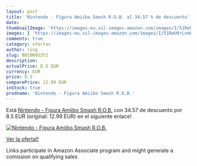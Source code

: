 ```yaml
---
layout: post
title: 'Nintendo - Figura Amiibo Smash R.O.B. al 34.57 % de descuento'
date: 
thumbnailImage: 'https://images-eu.ssl-images-amazon.com/images/I/51ReU0rLnmL._SL200_.jpg'
images: [ 'https://images-eu.ssl-images-amazon.com/images/I/51ReU0rLnmL._SL200_.jpg' ]
comments: true
category: ofertas
author: ring
slug: B010N9S3Y2
description:
actualPrice: 8.5 EUR
currency: EUR
price: 8.5
comparePrice: 12.99 EUR
inStock: true
prodname: 'Nintendo - Figura Amiibo Smash R.O.B.'
---
```


Está [Nintendo - Figura Amiibo Smash R.O.B.](https://www.amazon.es/dp/B010N9S3Y2/?tag=tolees-21) con 34.57 de descuento por 8.5 EUR (original: 12.99 EUR) en el siguiente enlace!

[![Nintendo - Figura Amiibo Smash R.O.B.](https://images-eu.ssl-images-amazon.com/images/I/51ReU0rLnmL._SL200_.jpg)](https://www.amazon.es/dp/B010N9S3Y2/?tag=tolees-21)

[Ver la oferta!!](https://www.amazon.es/dp/B010N9S3Y2/?tag=tolees-21)

Links participate in Amazon Associate program and might generate a comission on qualifying sales


